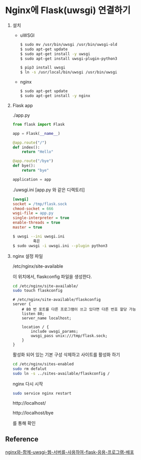 # Nginx에 Flask(uwsgi) 연결하기



1. 설치

   - uWSGI

     ```sh
     $ sudo mv /usr/bin/uwsgi /usr/bin/uwsgi-old
     $ sudo apt-get update 
     $ sudo apt-get install -y uwsgi
     $ sudo apt-get install uwsgi-plugin-python3
     
     $ pip3 install uwsgi
     $ ln -s /usr/local/bin/uwsgi /usr/bin/uwsgi
     ```

   - nginx

     ```sh
     $ sudo apt-get update 
     $ sudo apt-get install -y nginx 
     ```

2. Flask app

   ./app.py

   ```python
   from flask import Flask
   
   app = Flask(__name__)
   
   @app.route("/")
   def index():
       return "Hello"
   
   @app.route("/bye")
   def bye():
       return "bye"
   
   application = app
   ```

   ./uwsgi.ini  [app.py 와 같은 디렉토리]

   ```ini
   [uwsgi]
   socket = /tmp/flask.sock
   chmod-socket = 666
   wsgi-file = app.py
   single-interpreter = true
   enable-threads = true
   master = true
   ```

   ```sh
   $ uwsgi --ini uwsgi.ini
            혹은
   $ sudo uwsgi -i uwsgi.ini --plugin python3
   ```

3. nginx  설정 파일

   /etc/nginx/site-available

   이 위치에서, flaskconfig 파일을 생성한다.

   ```sh
   cd /etc/nginx/site-available/
   sudo touch flaskconfig
   ```

   ```config
   # /etc/nginx/site-available/flaskconfig
   server {
       # 80 번 포트를 다른 프로그램이 쓰고 있다면 다른 번호 할당 가능
       listen 80;
       server_name localhost;
   
       location / {
           include uwsgi_params;
           uwsgi_pass unix:///tmp/flask.sock;
       }
   }
   ```

	활성화 되어 있는 기본 구성 삭제하고 사이트를 활성화 하기

   ```sh
   cd /etc/nginx/sites-enabled
   sudo rm defalut
   sudo ln -s ../sites-available/flaskconfig /
   ```

	nginx 다시 시작

   ```sh
   sudo service nginx restart
   ```

	http://localhost/    

	http://localhost/bye

   를 통해 확인

## Reference

[nginx와-함께-uwsgi-웹-서버를-사용하여-flask-응용-프로그램-배포](https://sodocumentation.net/ko/flask/topic/4637/nginx%EC%99%80-%ED%95%A8%EA%BB%98-uwsgi-%EC%9B%B9-%EC%84%9C%EB%B2%84%EB%A5%BC-%EC%82%AC%EC%9A%A9%ED%95%98%EC%97%AC-flask-%EC%9D%91%EC%9A%A9-%ED%94%84%EB%A1%9C%EA%B7%B8%EB%9E%A8-%EB%B0%B0%ED%8F%AC)
